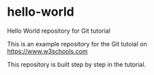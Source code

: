 # hello-world

Hello World repository for Git tutorial

This is an example repository for the Git 
tutoial on https://www.w3schools.com

This repository is built step by step in 
the tutorial.
